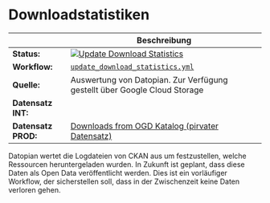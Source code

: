 Downloadstatistiken
====================

|                           | Beschreibung                         |
| ------------------------- | ------------------------------------ |
| **Status:**         | [![Update Download Statistics](https://github.com/opendatazurich/opendatazurich.github.io/actions/workflows/update_download_statistics.yml/badge.svg)](https://github.com/opendatazurich/opendatazurich.github.io/actions/workflows/update_download_statistics.yml) |
| **Workflow:**       | [`update_download_statistics.yml`](https://github.com/opendatazurich/opendatazurich.github.io/blob/master/.github/workflows/update_download_statistics.yml)  |
| **Quelle:**         | Auswertung von Datopian. Zur Verfügung gestellt über Google Cloud Storage      |
| **Datensatz INT:**  |                        |
| **Datensatz PROD:** | [Downloads from OGD Katalog (pirvater Datensatz)](https://ckan-prod.zurich.datopian.com/dataset/prd_ssz_ogd_katalog_downloads) |

Datopian wertet die Logdateien von CKAN aus um festzustellen, welche Ressourcen heruntergeladen wurden. In Zukunft ist geplant, dass diese Daten als Open Data veröffentlicht werden. Dies ist ein vorläufiger Workflow, der sicherstellen soll, dass in der Zwischenzeit keine Daten verloren gehen.